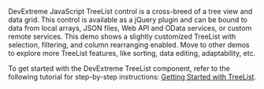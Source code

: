 DevExtreme JavaScript TreeList control is a cross-breed of a tree view and data grid. This control is available as a jQuery plugin and can be bound to data from local arrays, JSON files, Web API and OData services, or custom remote services. This demo shows a slightly customized TreeList with selection, filtering, and column rearranging enabled. Move to other demos to explore more TreeList features, like sorting, data editing, adaptability, etc.
<!--split-->

To get started with the DevExtreme TreeList component, refer to the following tutorial for step-by-step instructions: [Getting Started with TreeList](/Documentation/Guide/UI_Components/TreeList/Getting_Started_with_TreeList/).
